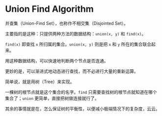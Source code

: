
# Union Find Algorithm

并查集（Union-Find Set），也称作不相交集（Disjointed Set）。

主要指的是这种：只提供两种方法的数据结构：`union(x, y)` 和 `find(x)`。

`find(x)` 即查找 `x` 所归属的集合。`union(x, y)` 则是把 `x` 和 `y` 所在的集合联合起来。

用这种数据结构，可以快速地判断两个节点是否连通。

更妙的是，可以渐进式地动态进行查找，而不必进行大量的重新运算。

简单说，就是用树（Tree）来实现。

一棵树的根节点就是这个集合的名字。`find` 只需要查找树的根节点就知道在哪个集合了；`union` 更简单，直接把树做连接就行了。

其余的事情就是在，怎么保证树的平衡性，以便减小极端情况下的复杂度，云云。
